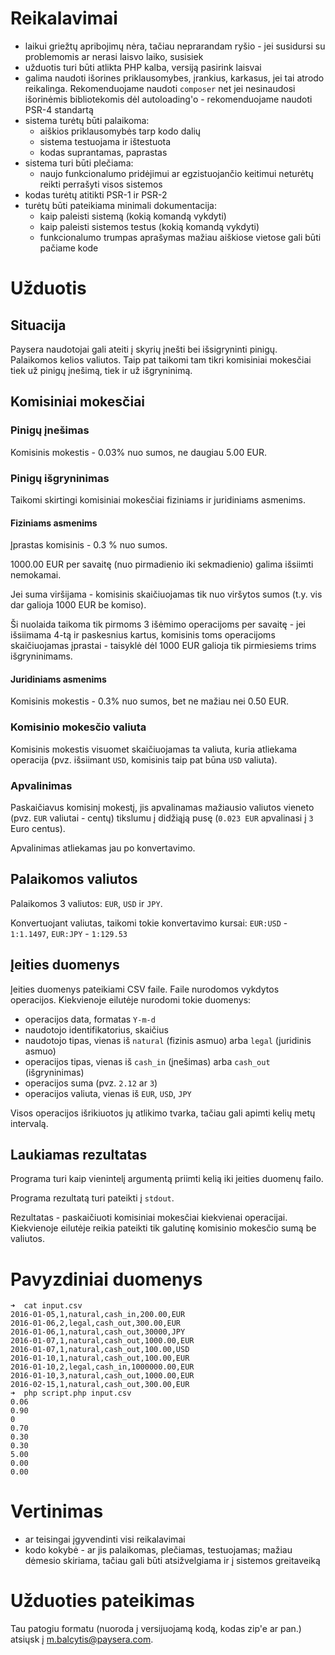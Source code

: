 # Reikalavimai

- laikui griežtų apribojimų nėra, tačiau neprarandam ryšio - jei susidursi su problemomis ar nerasi laisvo laiko, susisiek
- užduotis turi būti atlikta PHP kalba, versiją pasirink laisvai
- galima naudoti išorines priklausomybes, įrankius, karkasus, jei tai atrodo reikalinga. Rekomenduojame naudoti `composer` net jei nesinaudosi išorinėmis bibliotekomis dėl autoloading'o - rekomenduojame naudoti PSR-4 standartą
- sistema turėtų būti palaikoma:
  - aiškios priklausomybės tarp kodo dalių
  - sistema testuojama ir ištestuota
  - kodas suprantamas, paprastas
- sistema turi būti plečiama:
  - naujo funkcionalumo pridėjimui ar egzistuojančio keitimui neturėtų reikti perrašyti visos sistemos
- kodas turėtų atitikti PSR-1 ir PSR-2
- turėtų būti pateikiama minimali dokumentacija:
  - kaip paleisti sistemą (kokią komandą vykdyti)
  - kaip paleisti sistemos testus (kokią komandą vykdyti)
  - funkcionalumo trumpas aprašymas mažiau aiškiose vietose gali būti pačiame kode

# Užduotis
## Situacija

Paysera naudotojai gali ateiti į skyrių įnešti bei išsigryninti pinigų. Palaikomos kelios valiutos. Taip pat taikomi tam tikri komisiniai mokesčiai tiek už pinigų įnešimą, tiek ir už išgryninimą.

## Komisiniai mokesčiai

### Pinigų įnešimas

Komisinis mokestis - 0.03% nuo sumos, ne daugiau 5.00 EUR.

### Pinigų išgryninimas

Taikomi skirtingi komisiniai mokesčiai fiziniams ir juridiniams asmenims.

#### Fiziniams asmenims

Įprastas komisinis - 0.3 % nuo sumos.

1000.00 EUR per savaitę (nuo pirmadienio iki sekmadienio) galima išsiimti nemokamai.

Jei suma viršijama - komisinis skaičiuojamas tik nuo viršytos sumos (t.y. vis dar galioja 1000 EUR be komiso).

Ši nuolaida taikoma tik pirmoms 3 išėmimo operacijoms per savaitę - jei išsiimama 4-tą ir paskesnius kartus, komisinis toms operacijoms skaičiuojamas įprastai - taisyklė dėl 1000 EUR galioja tik pirmiesiems trims išgryninimams.

#### Juridiniams asmenims

Komisinis mokestis - 0.3% nuo sumos, bet ne mažiau nei 0.50 EUR.

### Komisinio mokesčio valiuta

Komisinis mokestis visuomet skaičiuojamas ta valiuta, kuria atliekama operacija (pvz. išsiimant `USD`, komisinis taip pat būna `USD` valiuta).

### Apvalinimas

Paskaičiavus komisinį mokestį, jis apvalinamas mažiausio valiutos vieneto (pvz. `EUR` valiutai - centų) tikslumu į didžiąją pusę (`0.023 EUR` apvalinasi į `3` Euro centus).

Apvalinimas atliekamas jau po konvertavimo.

## Palaikomos valiutos

Palaikomos 3 valiutos: `EUR`, `USD` ir `JPY`.

Konvertuojant valiutas, taikomi tokie konvertavimo kursai: `EUR:USD` - `1:1.1497`, `EUR:JPY` - `1:129.53`

## Įeities duomenys

Įeities duomenys pateikiami CSV faile. Faile nurodomos vykdytos operacijos. Kiekvienoje eilutėje nurodomi tokie duomenys:
- operacijos data, formatas `Y-m-d`
- naudotojo identifikatorius, skaičius
- naudotojo tipas, vienas iš `natural` (fizinis asmuo) arba `legal` (juridinis asmuo)
- operacijos tipas, vienas iš `cash_in` (įnešimas) arba `cash_out` (išgryninimas)
- operacijos suma (pvz. `2.12` ar `3`)
- operacijos valiuta, vienas iš `EUR`, `USD`, `JPY`

Visos operacijos išrikiuotos jų atlikimo tvarka, tačiau gali apimti kelių metų intervalą.

## Laukiamas rezultatas

Programa turi kaip vienintelį argumentą priimti kelią iki įeities duomenų failo.

Programa rezultatą turi pateikti į `stdout`.

Rezultatas - paskaičiuoti komisiniai mokesčiai kiekvienai operacijai. Kiekvienoje eilutėje reikia pateikti tik galutinę komisinio mokesčio sumą be valiutos.

# Pavyzdiniai duomenys

```
➜  cat input.csv 
2016-01-05,1,natural,cash_in,200.00,EUR
2016-01-06,2,legal,cash_out,300.00,EUR
2016-01-06,1,natural,cash_out,30000,JPY
2016-01-07,1,natural,cash_out,1000.00,EUR
2016-01-07,1,natural,cash_out,100.00,USD
2016-01-10,1,natural,cash_out,100.00,EUR
2016-01-10,2,legal,cash_in,1000000.00,EUR
2016-01-10,3,natural,cash_out,1000.00,EUR
2016-02-15,1,natural,cash_out,300.00,EUR
➜  php script.php input.csv
0.06
0.90
0
0.70
0.30
0.30
5.00
0.00
0.00
```

# Vertinimas

- ar teisingai įgyvendinti visi reikalavimai
- kodo kokybė - ar jis palaikomas, plečiamas, testuojamas; mažiau dėmesio skiriama, tačiau gali būti atsižvelgiama ir į sistemos greitaveiką

# Užduoties pateikimas

Tau patogiu formatu (nuoroda į versijuojamą kodą, kodas zip'e ar pan.) atsiųsk į m.balcytis@paysera.com.

